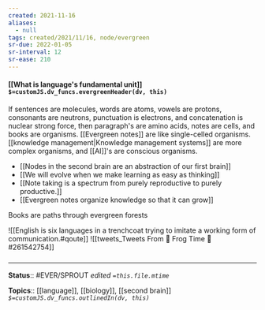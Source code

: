 ```yaml
---
created: 2021-11-16 
aliases:
  - null
tags: created/2021/11/16, node/evergreen
sr-due: 2022-01-05
sr-interval: 12
sr-ease: 210
---
```


#### [[What is language's fundamental unit]] `$=customJS.dv_funcs.evergreenHeader(dv, this)`

If sentences are molecules, words are atoms, vowels are protons, consonants are neutrons, punctuation is electrons, and concatenation is nuclear strong force,
then paragraph's are amino acids, notes are cells, and books are organisms.
[[Evergreen notes]] are like single-celled organisms.
[[knowledge management|Knowledge management systems]] are more complex organisms, and [[AI]]'s are conscious organisms. 

- [[Nodes in the second brain are an abstraction of our first brain]]
- [[We will evolve when we make learning as easy as thinking]]
- [[Note taking is a spectrum from purely reproductive to purely productive.]]
- [[Evergreen notes organize knowledge so that it can grow]]

Books are paths through evergreen forests

![[English is six languages in a trenchcoat trying to imitate a working form of communication.#qoute]]
![[tweets_Tweets From 🐸 Frog Time 🐸#261542754]]
### <hr class="footnote"/>

**Status**:: #EVER/SPROUT 
*edited `=this.file.mtime`*

**Topics**:: [[language]], [[biology]], [[second brain]]
*`$=customJS.dv_funcs.outlinedIn(dv, this)`*
